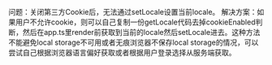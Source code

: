 问题：关闭第三方Cookie后，无法通过setLocale设置当前locale。
解决方案：如果用户不允许cookie，则可以自己复制一份getLocale代码去掉cookieEnabled判断，然后在app.ts里render前获取到当前的locale然后setLocale进去。这种方法不能避免local storage不可用或者无痕浏览器不保存local storage的情况，可以尝试自己根据浏览器语言偏好获取或者根据用户登录选择从服务端获取。

